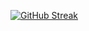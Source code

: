 [![GitHub Streak](https://streak-stats.demolab.com?user=ProlorenzoAndrii&theme=dark&hide_border=true&border_radius=5)](https://git.io/streak-stats)
